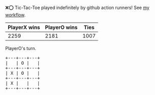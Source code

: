 :x::o: Tic-Tac-Toe played indefinitely by github action runners! See [my workflow](.github/workflows/play.yaml).

|PlayerX wins|PlayerO wins|Ties|
|-|-|-|
|2259|2181|1007|

PlayerO's turn.

<pre>
+---+---+---+
|   | O |   |
+---+---+---+
| X | O |   |
+---+---+---+
| X |   |   |
+---+---+---+
</pre>